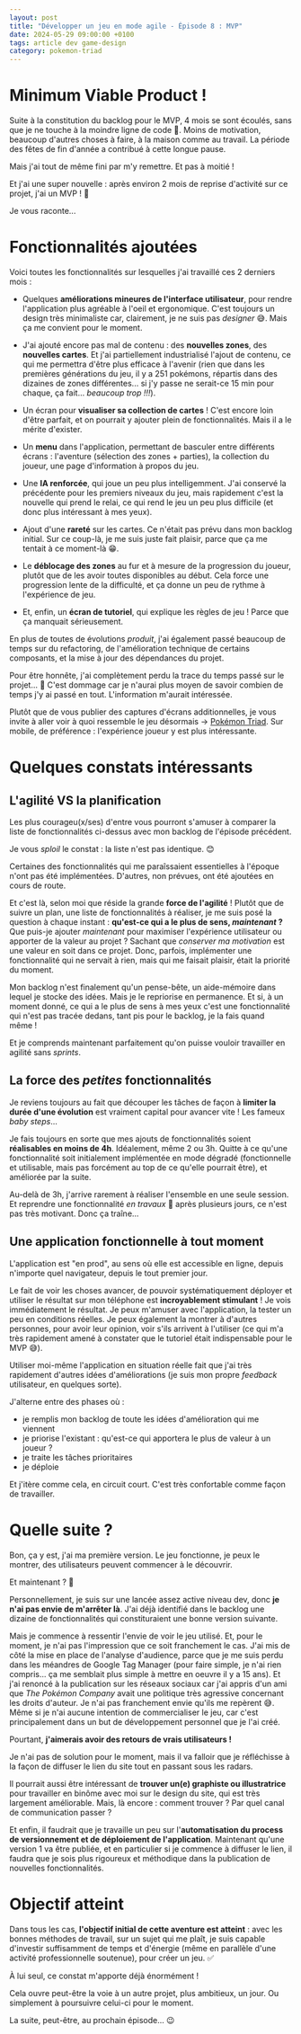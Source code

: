 ```yaml
---
layout: post
title: "Développer un jeu en mode agile - Épisode 8 : MVP"
date: 2024-05-29 09:00:00 +0100
tags: article dev game-design
category: pokemon-triad
---
```


# Minimum Viable Product&nbsp;!

Suite à la constitution du backlog pour le MVP, 4 mois se sont écoulés, sans que je ne touche à la moindre ligne de code&nbsp;🙁. Moins de motivation, beaucoup d'autres choses à faire, à la maison comme au travail. La période des fêtes de fin d'année a contribué à cette longue pause.

Mais j'ai tout de même fini par m'y remettre. Et pas à moitié&nbsp;!

Et j'ai une super nouvelle&nbsp;: après environ 2 mois de reprise d'activité sur ce projet, j'ai un MVP&nbsp;!&nbsp;🤯

Je vous raconte...

# Fonctionnalités ajoutées

Voici toutes les fonctionnalités sur lesquelles j'ai travaillé ces 2 derniers mois&nbsp;:

- Quelques **améliorations mineures de l'interface utilisateur**, pour rendre l'application plus agréable à l'oeil et ergonomique. C'est toujours un design très minimaliste car, clairement, je ne suis pas _designer_ 😅. Mais ça me convient pour le moment.

- J'ai ajouté encore pas mal de contenu : des **nouvelles zones**, des **nouvelles cartes**. Et j'ai partiellement industrialisé l'ajout de contenu, ce qui me permettra d'être plus efficace à l'avenir (rien que dans les premières générations du jeu, il y a 251 pokémons, répartis dans des dizaines de zones différentes... si j'y passe ne serait-ce 15 min pour chaque, ça fait... _beaucoup trop&nbsp;!!!_).

- Un écran pour **visualiser sa collection de cartes**&nbsp;! C'est encore loin d'être parfait, et on pourrait y ajouter plein de fonctionnalités. Mais il a le mérite d'exister.

- Un **menu** dans l'application, permettant de basculer entre différents écrans&nbsp;: l'aventure (sélection des zones + parties), la collection du joueur, une page d'information à propos du jeu.

- Une **IA renforcée**, qui joue un peu plus intelligemment. J'ai conservé la précédente pour les premiers niveaux du jeu, mais rapidement c'est la nouvelle qui prend le relai, ce qui rend le jeu un peu plus difficile (et donc plus intéressant à mes yeux).

- Ajout d'une **rareté** sur les cartes. Ce n'était pas prévu dans mon backlog initial. Sur ce coup-là, je me suis juste fait plaisir, parce que ça me tentait à ce moment-là&nbsp;😁.

- Le **déblocage des zones** au fur et à mesure de la progression du joueur, plutôt que de les avoir toutes disponibles au début. Cela force une progression lente de la difficulté, et ça donne un peu de rythme à l'expérience de jeu.

- Et, enfin, un **écran de tutoriel**, qui explique les règles de jeu&nbsp;! Parce que ça manquait sérieusement.

En plus de toutes de évolutions _produit_, j'ai également passé beaucoup de temps sur du refactoring, de l'amélioration technique de certains composants, et la mise à jour des dépendances du projet.

Pour être honnête, j'ai complètement perdu la trace du temps passé sur le projet...&nbsp;🙁 C'est dommage car je n'aurai plus moyen de savoir combien de temps j'y ai passé en tout. L'information m'aurait intéressée.

Plutôt que de vous publier des captures d'écrans additionnelles, je vous invite à aller voir à quoi ressemble le jeu désormais -> [Pokémon Triad](https://pokemontriad.github.io). Sur mobile, de préférence&nbsp;: l'expérience joueur y est plus intéressante.

# Quelques constats intéressants

## L'agilité VS la planification

Les plus courageu(x/ses) d'entre vous pourront s'amuser à comparer la liste de fonctionnalités ci-dessus avec mon backlog de l'épisode précédent.

Je vous _sploil_ le constat&nbsp;: la liste n'est pas identique.&nbsp;😊

Certaines des fonctionnalités qui me paraîssaient essentielles à l'époque n'ont pas été implémentées. D'autres, non prévues, ont été ajoutées en cours de route.

Et c'est là, selon moi que réside la grande **force de l'agilité**&nbsp;! Plutôt que de suivre un plan, une liste de fonctionnalités à réaliser, je me suis posé la question à chaque instant&nbsp;: **qu'est-ce qui a le plus de sens, _maintenant_&nbsp;?** Que puis-je ajouter _maintenant_ pour maximiser l'expérience utilisateur ou apporter de la valeur au projet&nbsp;? Sachant que _conserver ma motivation_ est une valeur en soit dans ce projet. Donc, parfois, implémenter une fonctionnalité qui ne servait à rien, mais qui me faisait plaisir, était la priorité du moment.

Mon backlog n'est finalement qu'un pense-bête, un aide-mémoire dans lequel je stocke des idées. Mais je le repriorise en permanence. Et si, à un moment donné, ce qui a le plus de sens à mes yeux c'est une fonctionnalité qui n'est pas tracée dedans, tant pis pour le backlog, je la fais quand même&nbsp;!

Et je comprends maintenant parfaitement qu'on puisse vouloir travailler en agilité sans _sprints_.

## La force des _petites_ fonctionnalités

Je reviens toujours au fait que découper les tâches de façon à **limiter la durée d'une évolution** est vraiment capital pour avancer vite&nbsp;! Les fameux _baby steps_...

Je fais toujours en sorte que mes ajouts de fonctionnalités soient **réalisables en moins de 4h**. Idéalement, même 2 ou 3h. Quitte à ce qu'une fonctionnalité soit initialement implémentée en mode dégradé (fonctionnelle et utilisable, mais pas forcément au top de ce qu'elle pourrait être), et améliorée par la suite.

Au-delà de 3h, j'arrive rarement à réaliser l'ensemble en une seule session. Et reprendre une fonctionnalité _en travaux_ 🚧 après plusieurs jours, ce n'est pas très motivant. Donc ça traîne...

## Une application fonctionnelle à tout moment

L'application est "en prod", au sens où elle est accessible en ligne, depuis n'importe quel navigateur, depuis le tout premier jour.

Le fait de voir les choses avancer, de pouvoir systématiquement déployer et utiliser le résultat sur mon téléphone est **incroyablement stimulant**&nbsp;! Je vois immédiatement le résultat. Je peux m'amuser avec l'application, la tester un peu en conditions réelles. Je peux également la montrer à d'autres personnes, pour avoir leur opinion, voir s'ils arrivent à l'utiliser (ce qui m'a très rapidement amené à constater que le tutoriel était indispensable pour le MVP&nbsp;😅).

Utiliser moi-même l'application en situation réelle fait que j'ai très rapidement d'autres idées d'améliorations (je suis mon propre _feedback_ utilisateur, en quelques sorte).

J'alterne entre des phases où&nbsp;:

- je remplis mon backlog de toute les idées d'amélioration qui me viennent
- je priorise l'existant&nbsp;: qu'est-ce qui apportera le plus de valeur à un joueur&nbsp;?
- je traite les tâches prioritaires
- je déploie

Et j'itère comme cela, en circuit court. C'est très confortable comme façon de travailler.

# Quelle suite ?

Bon, ça y est, j'ai ma première version. Le jeu fonctionne, je peux le montrer, des utilisateurs peuvent commencer à le découvrir.

Et maintenant&nbsp;?&nbsp;🤔

Personnellement, je suis sur une lancée assez active niveau dev, donc **je n'ai pas envie de m'arrêter là**. J'ai déjà identifié dans le backlog une dizaine de fonctionnalités qui constituraient une bonne version suivante.

Mais je commence à ressentir l'envie de voir le jeu utilisé. Et, pour le moment, je n'ai pas l'impression que ce soit franchement le cas. J'ai mis de côté la mise en place de l'analyse d'audience, parce que je me suis perdu dans les méandres de Google Tag Manager (pour faire simple, je n'ai rien compris... ça me semblait plus simple à mettre en oeuvre il y a 15 ans). Et j'ai renoncé à la publication sur les réseaux sociaux car j'ai appris d'un ami que _The Pokémon Company_ avait une politique très agressive concernant les droits d'auteur. Je n'ai pas franchement envie qu'ils me repèrent&nbsp;😅. Même si je n'ai aucune intention de commercialiser le jeu, car c'est principalement dans un but de développement personnel que je l'ai créé.

Pourtant, **j'aimerais avoir des retours de vrais utilisateurs&nbsp;!**

Je n'ai pas de solution pour le moment, mais il va falloir que je réfléchisse à la façon de diffuser le lien du site tout en passant sous les radars.

Il pourrait aussi être intéressant de **trouver un(e) graphiste ou illustratrice** pour travailler en binôme avec moi sur le design du site, qui est très largement améliorable. Mais, là encore : comment trouver&nbsp;? Par quel canal de communication passer&nbsp;?

Et enfin, il faudrait que je travaille un peu sur l'**automatisation du process de versionnement et de déploiement de l'application**. Maintenant qu'une version 1 va être publiée, et en particulier si je commence à diffuser le lien, il faudra que je sois plus rigoureux et méthodique dans la publication de nouvelles fonctionnalités.

# Objectif atteint

Dans tous les cas, **l'objectif initial de cette aventure est atteint**&nbsp;: avec les bonnes méthodes de travail, sur un sujet qui me plaît, je suis capable d'investir suffisamment de temps et d'énergie (même en parallèle d'une activité professionnelle soutenue), pour créer un jeu.&nbsp;✅

À lui seul, ce constat m'apporte déjà énormément&nbsp;!

Cela ouvre peut-être la voie à un autre projet, plus ambitieux, un jour. Ou simplement à poursuivre celui-ci pour le moment.

La suite, peut-être, au prochain épisode...&nbsp;😉
